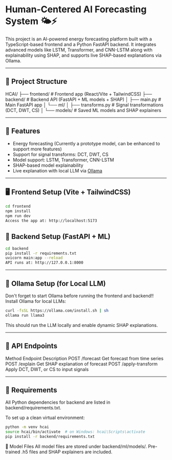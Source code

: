 # Human-Centered AI Forecasting System 🌤️⚡

This project is an AI-powered energy forecasting platform built with a TypeScript-based frontend and a Python FastAPI backend. It integrates advanced models like LSTM, Transformer, and CNN-LSTM along with explainability using SHAP, and supports live SHAP-based explanations via Ollama.

---

## 🔧 Project Structure

HCAI/
├── frontend/ # Frontend app (React/Vite + TailwindCSS)
├── backend/ # Backend API (FastAPI + ML models + SHAP)
│ ├── main.py # Main FastAPI app
│ └── ml/
│ ├── transforms.py # Signal transformations (DCT, DWT, CS)
│ └── models/ # Saved ML models and SHAP explainers

---

## 🚀 Features

- Energy forecasting (Currently a prototype model, can be enhanced to support more features)
- Support for signal transforms: DCT, DWT, CS
- Model support: LSTM, Transformer, CNN-LSTM
- SHAP-based model explainability
- Live explanation with local LLM via [Ollama](https://ollama.com/)

---

## 🖥️ Frontend Setup (Vite + TailwindCSS)

```bash
cd frontend
npm install
npm run dev
Access the app at: http://localhost:5173
```

## 🧠 Backend Setup (FastAPI + ML)

```bash
cd backend
pip install -r requirements.txt
uvicorn main:app --reload
API runs at: http://127.0.0.1:8000
```

---

## 🤖 Ollama Setup (for Local LLM)
Don't forget to start Ollama before running the frontend and backend!!
Install Ollama for local LLMs:

```bash
curl -fsSL https://ollama.com/install.sh | sh
ollama run llama3
```
This should run the LLM locally and enable dynamic SHAP explanations.



---

## 📡 API Endpoints
Method	  Endpoint          Description
POST	    /forecast	        Get forecast from time series
POST	    /explain	        Get SHAP explanation of forecast
POST	    /apply-transform	Apply DCT, DWT, or CS to input signals


---

## 📂 Requirements
All Python dependencies for backend are listed in backend/requirements.txt.

To set up a clean virtual environment:

```bash
python -m venv hcai
source hcai/bin/activate  # on Windows: hcai\Scripts\activate
pip install -r backend/requirements.txt
```

🧪 Model Files
All model files are stored under backend/ml/models/. Pre-trained .h5 files and SHAP explainers are included.
